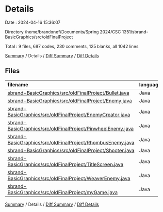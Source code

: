 # Details

Date : 2024-04-16 15:36:07

Directory /home/brandonef/Documents/Spring 2024/CSC 1351/sbrand-BasicGraphics/src/oldFinalProject

Total : 9 files,  687 codes, 230 comments, 125 blanks, all 1042 lines

[Summary](results.md) / Details / [Diff Summary](diff.md) / [Diff Details](diff-details.md)

## Files
| filename | language | code | comment | blank | total |
| :--- | :--- | ---: | ---: | ---: | ---: |
| [sbrand-BasicGraphics/src/oldFinalProject/Bullet.java](/sbrand-BasicGraphics/src/oldFinalProject/Bullet.java) | Java | 34 | 10 | 5 | 49 |
| [sbrand-BasicGraphics/src/oldFinalProject/Enemy.java](/sbrand-BasicGraphics/src/oldFinalProject/Enemy.java) | Java | 78 | 27 | 15 | 120 |
| [sbrand-BasicGraphics/src/oldFinalProject/EnemyCreator.java](/sbrand-BasicGraphics/src/oldFinalProject/EnemyCreator.java) | Java | 0 | 54 | 15 | 69 |
| [sbrand-BasicGraphics/src/oldFinalProject/PinwheelEnemy.java](/sbrand-BasicGraphics/src/oldFinalProject/PinwheelEnemy.java) | Java | 47 | 0 | 10 | 57 |
| [sbrand-BasicGraphics/src/oldFinalProject/RhombusEnemy.java](/sbrand-BasicGraphics/src/oldFinalProject/RhombusEnemy.java) | Java | 50 | 1 | 11 | 62 |
| [sbrand-BasicGraphics/src/oldFinalProject/Shooter.java](/sbrand-BasicGraphics/src/oldFinalProject/Shooter.java) | Java | 64 | 6 | 12 | 82 |
| [sbrand-BasicGraphics/src/oldFinalProject/TitleScreen.java](/sbrand-BasicGraphics/src/oldFinalProject/TitleScreen.java) | Java | 0 | 25 | 4 | 29 |
| [sbrand-BasicGraphics/src/oldFinalProject/WeaverEnemy.java](/sbrand-BasicGraphics/src/oldFinalProject/WeaverEnemy.java) | Java | 72 | 3 | 18 | 93 |
| [sbrand-BasicGraphics/src/oldFinalProject/myGame.java](/sbrand-BasicGraphics/src/oldFinalProject/myGame.java) | Java | 342 | 104 | 35 | 481 |

[Summary](results.md) / Details / [Diff Summary](diff.md) / [Diff Details](diff-details.md)